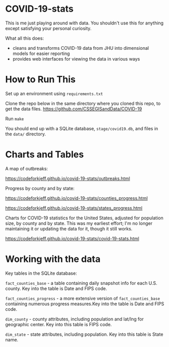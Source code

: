 
# COVID-19-stats

This is me just playing around with data. You shouldn't use this for anything except satisfying your personal curiosity.

What all this does:
- cleans and transforms COVID-19 data from JHU into dimensional models for easier reporting
- provides web interfaces for viewing the data in various ways

# How to Run This

Set up an environment using `requirements.txt`

Clone the repo below in the same directory where you cloned this repo, to get the data files.
https://github.com/CSSEGISandData/COVID-19

Run `make`

You should end up with a SQLite database, `stage/covid19.db`, and files in the `data/` directory.

# Charts and Tables

A map of outbreaks:

https://codeforkjeff.github.io/covid-19-stats/outbreaks.html

Progress by county and by state:

https://codeforkjeff.github.io/covid-19-stats/counties_progress.html

https://codeforkjeff.github.io/covid-19-stats/states_progress.html

Charts for COVID-19 statistics for the United States, adjusted for population
size, by county and by state. This was my earliest effort; I'm no longer
maintaining it or updating the data for it, though it still works.

https://codeforkjeff.github.io/covid-19-stats/covid-19-stats.html

# Working with the data

Key tables in the SQLite database:

`fact_counties_base` - a table containing daily snapshot info for each U.S.
county. Key into the table is Date and FIPS code.

`fact_counties_progress` - a more extensive version of `fact_counties_base`
containing numerous progress measures.Key into the table is Date and FIPS
code.

`dim_county` - county attributes, including population and lat/lng for
geographic center. Key into this table is FIPS code.

`dim_state` - state attributes, including population. Key into this table
is State name.
